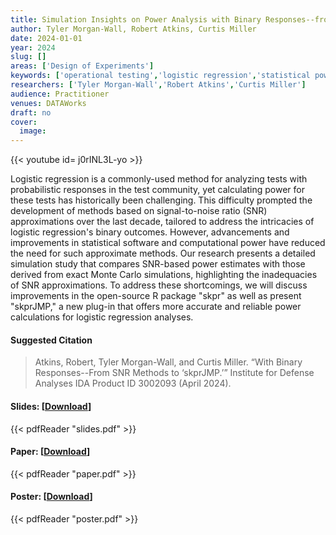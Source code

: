 ```yaml
---
title: Simulation Insights on Power Analysis with Binary Responses--from SNR Methods to 'skprJMP'
author: Tyler Morgan-Wall, Robert Atkins, Curtis Miller
date: 2024-01-01
year: 2024
slug: []
areas: ['Design of Experiments']
keywords: ['operational testing','logistic regression','statistical power','signal-to-noise ratio','monte carlo']
researchers: ['Tyler Morgan-Wall','Robert Atkins','Curtis Miller']
audience: Practitioner
venues: DATAWorks
draft: no
cover:
  image: 
---
```


{{< youtube id= j0rINL3L-yo >}}

Logistic regression is a commonly-used method for analyzing tests with probabilistic responses in the test community, yet calculating power for these tests has historically been challenging. This difficulty prompted the development of methods based on signal-to-noise ratio (SNR) approximations over the last decade, tailored to address the intricacies of logistic regression's binary outcomes. However, advancements and improvements in statistical software and computational power have reduced the need for such approximate methods. Our research presents a detailed simulation study that compares SNR-based power estimates with those derived from exact Monte Carlo simulations, highlighting the inadequacies of SNR approximations. To address these shortcomings, we will discuss improvements in the open-source R package "skpr" as well as present "skprJMP," a new plug-in that offers more accurate and reliable power calculations for logistic regression analyses.

#### Suggested Citation
> Atkins, Robert, Tyler Morgan-Wall, and Curtis Miller. “With Binary Responses--From SNR Methods to ‘skprJMP.’” Institute for Defense Analyses IDA Product ID 3002093 (April 2024).

#### Slides: [[Download](slides.pdf)]
{{< pdfReader "slides.pdf" >}}

#### Paper: [[Download](paper.pdf)]
{{< pdfReader "paper.pdf" >}}

#### Poster: [[Download](poster.pdf)]
{{< pdfReader "poster.pdf" >}}
